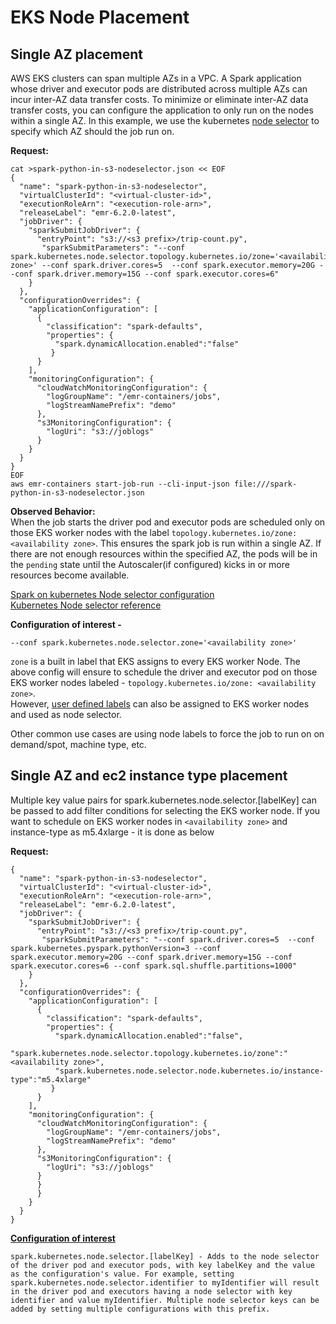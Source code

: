 # **EKS Node Placement**
## **Single AZ placement**

AWS EKS clusters can span multiple AZs in a VPC. A Spark application whose driver and executor pods are distributed across multiple AZs can incur inter-AZ data transfer costs. To minimize or eliminate inter-AZ data transfer costs, you can configure the application to only run on the nodes within a single AZ.  In this example, we use the kubernetes [node selector](https://spark.apache.org/docs/latest/running-on-kubernetes.html#pod-spec) to specify which AZ should the job run on.

**Request:**

```
cat >spark-python-in-s3-nodeselector.json << EOF
{
  "name": "spark-python-in-s3-nodeselector", 
  "virtualClusterId": "<virtual-cluster-id>", 
  "executionRoleArn": "<execution-role-arn>", 
  "releaseLabel": "emr-6.2.0-latest", 
  "jobDriver": {
    "sparkSubmitJobDriver": {
      "entryPoint": "s3://<s3 prefix>/trip-count.py", 
       "sparkSubmitParameters": "--conf spark.kubernetes.node.selector.topology.kubernetes.io/zone='<availability zone>' --conf spark.driver.cores=5  --conf spark.executor.memory=20G --conf spark.driver.memory=15G --conf spark.executor.cores=6"
    }
  }, 
  "configurationOverrides": {
    "applicationConfiguration": [
      {
        "classification": "spark-defaults", 
        "properties": {
          "spark.dynamicAllocation.enabled":"false"
         }
      }
    ], 
    "monitoringConfiguration": {
      "cloudWatchMonitoringConfiguration": {
        "logGroupName": "/emr-containers/jobs", 
        "logStreamNamePrefix": "demo"
      }, 
      "s3MonitoringConfiguration": {
        "logUri": "s3://joblogs"
      }
    }
  }
}
EOF
aws emr-containers start-job-run --cli-input-json file:///spark-python-in-s3-nodeselector.json
```

**Observed Behavior:**  
When the job starts the driver pod and executor pods are scheduled only on those EKS worker nodes with the label `topology.kubernetes.io/zone: <availability zone>`. This ensures the spark job is run within a single AZ. If there are not enough resources within the specified AZ, the pods will be in the `pending` state until the Autoscaler(if configured) kicks in or more resources become available.
 
[Spark on kubernetes Node selector configuration](https://spark.apache.org/docs/latest/running-on-kubernetes.html#pod-spec)  
[Kubernetes Node selector reference](https://kubernetes.io/docs/concepts/scheduling-eviction/assign-pod-node/)

**Configuration of interest -**  


```
--conf spark.kubernetes.node.selector.zone='<availability zone>'
```

`zone` is a built in label that EKS assigns to every EKS worker Node. The above config will ensure to schedule the driver and executor pod on those EKS worker nodes labeled - `topology.kubernetes.io/zone: <availability zone>`.  
However, [user defined labels](https://eksctl.io/usage/eks-managed-nodes/#managing-labels) can also be assigned to EKS worker nodes and used as node selector.

Other common use cases are using node labels to force the job to run on on demand/spot, machine type, etc.  


## **Single AZ and ec2 instance type placement**  

Multiple key value pairs for spark.kubernetes.node.selector.[labelKey] can be passed to add filter conditions for selecting the EKS worker node. If you want to schedule on EKS worker nodes in `<availability zone>` and instance-type as m5.4xlarge - it is done as below  
 
 **Request:**

```
{
  "name": "spark-python-in-s3-nodeselector", 
  "virtualClusterId": "<virtual-cluster-id>", 
  "executionRoleArn": "<execution-role-arn>", 
  "releaseLabel": "emr-6.2.0-latest", 
  "jobDriver": {
    "sparkSubmitJobDriver": {
      "entryPoint": "s3://<s3 prefix>/trip-count.py", 
       "sparkSubmitParameters": "--conf spark.driver.cores=5  --conf spark.kubernetes.pyspark.pythonVersion=3 --conf spark.executor.memory=20G --conf spark.driver.memory=15G --conf spark.executor.cores=6 --conf spark.sql.shuffle.partitions=1000"
    }
  }, 
  "configurationOverrides": {
    "applicationConfiguration": [
      {
        "classification": "spark-defaults", 
        "properties": {
          "spark.dynamicAllocation.enabled":"false",
          "spark.kubernetes.node.selector.topology.kubernetes.io/zone":"<availability zone>",
          "spark.kubernetes.node.selector.node.kubernetes.io/instance-type":"m5.4xlarge"
         }
      }
    ], 
    "monitoringConfiguration": {
      "cloudWatchMonitoringConfiguration": {
        "logGroupName": "/emr-containers/jobs", 
        "logStreamNamePrefix": "demo"
      }, 
      "s3MonitoringConfiguration": {
        "logUri": "s3://joblogs"
      }
      }
      }
    }
  }
}
```


**[Configuration of interest](http://spark.apache.org/docs/latest/running-on-kubernetes.html)**  

`spark.kubernetes.node.selector.[labelKey] - Adds to the node selector of the driver pod and executor pods, with key labelKey and the value as the configuration's value. For example, setting spark.kubernetes.node.selector.identifier to myIdentifier will result in the driver pod and executors having a node selector with key identifier and value myIdentifier. Multiple node selector keys can be added by setting multiple configurations with this prefix.`


